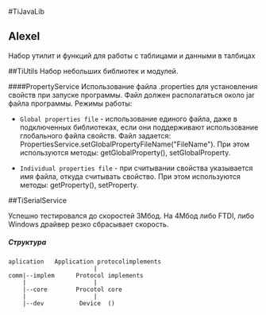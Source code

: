 #TiJavaLib

## Alexel
Набор утилит и функций для работы с таблицами и данными в талбицах

##TiUtils
Набор небольших библиотек и модулей.

####PropertyService
Использование файла .properties для установления свойств при запуске программы. Файл должен располагаться около jar файла программы. 
Режимы работы:
- `Global properties file` - использование единого файла, даже в подключенных библиотеках, если они поддерживают использование глобального файла свойств. Файл задается:        PropertiesService.setGlobalPropertyFileName("FileName"). При этом используются методы: getGlobalProperty(), setGlobalProperty.

- `Individual properties file` - при считывании свойства указывается имя файла, откуда считывать свойство. При этом используются методы: getProperty(), setProperty.

##TiSerialService

Успешно тестировался до скоростей 3Мбод. На 4Мбод либо FTDI, либо Windows драйвер резко сбрасывает скорость.

##### Структура 
````
aplication   Application protocolimplements
                        |
comm|--implem      Protocol implements
    |                   |
    |--core        Procotol core
    |                   |
    |--dev          Device  ()
````